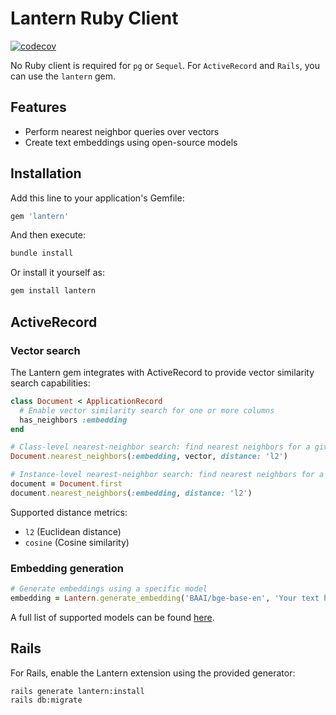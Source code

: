 # Lantern Ruby Client

[![codecov](https://codecov.io/gh/lanterndata/lantern-ruby/branch/main/graph/badge.svg)](https://codecov.io/gh/lanterndata/lantern-ruby)

No Ruby client is required for `pg` or `Sequel`. For `ActiveRecord` and `Rails`, you can use the `lantern` gem.

## Features

- Perform nearest neighbor queries over vectors
- Create text embeddings using open-source models

## Installation

Add this line to your application's Gemfile:

```ruby
gem 'lantern'
```

And then execute:

```bash
bundle install
```

Or install it yourself as:

```bash
gem install lantern
```

## ActiveRecord

### Vector search

The Lantern gem integrates with ActiveRecord to provide vector similarity search capabilities:

```ruby
class Document < ApplicationRecord
  # Enable vector similarity search for one or more columns
  has_neighbors :embedding
end

# Class-level nearest-neighbor search: find nearest neighbors for a given vector
Document.nearest_neighbors(:embedding, vector, distance: 'l2')

# Instance-level nearest-neighbor search: find nearest neighbors for a given instance
document = Document.first
document.nearest_neighbors(:embedding, distance: 'l2')
```

Supported distance metrics:

- `l2` (Euclidean distance)
- `cosine` (Cosine similarity)

### Embedding generation

```ruby
# Generate embeddings using a specific model
embedding = Lantern.generate_embedding('BAAI/bge-base-en', 'Your text here')
```

A full list of supported models can be found [here](lantern.dev/docs/develop/generate).

## Rails

For Rails, enable the Lantern extension using the provided generator:

```bash
rails generate lantern:install
rails db:migrate
```
